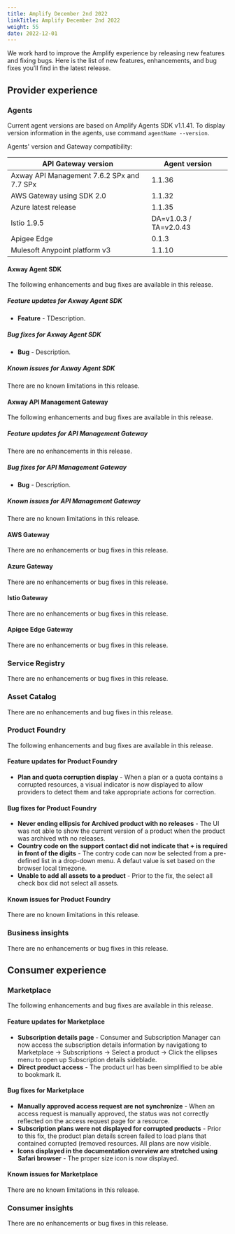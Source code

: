 ```yaml
---
title: Amplify December 2nd 2022
linkTitle: Amplify December 2nd 2022
weight: 55
date: 2022-12-01
---
```

We work hard to improve the Amplify experience by releasing new features and fixing bugs. Here is the list of new features, enhancements, and bug fixes you’ll find in the latest release.

## Provider experience

### Agents

Current agent versions are based on Amplify Agents SDK v1.1.41. To display version information in the agents, use command `agentName --version`.

Agents' version and Gateway compatibility:

| API Gateway version                        | Agent version          |
|--------------------------------------------|------------------------|
| Axway API Management 7.6.2 SPx and 7.7 SPx | 1.1.36                 |
| AWS Gateway using SDK 2.0                  | 1.1.32                 |
| Azure latest release                       | 1.1.35                 |
| Istio 1.9.5                                | DA=v1.0.3 / TA=v2.0.43 |
| Apigee Edge                                | 0.1.3                  |
| Mulesoft Anypoint platform v3              | 1.1.10                 |

#### Axway Agent SDK

The following enhancements and bug fixes are available in this release.

##### Feature updates for Axway Agent SDK

* **Feature** - TDescription.

##### Bug fixes for Axway Agent SDK

* **Bug** - Description.

##### Known issues for Axway Agent SDK

There are no known limitations in this release.

#### Axway API Management Gateway

The following enhancements and bug fixes are available in this release.

##### Feature updates for API Management Gateway

There are no enhancements in this release.

##### Bug fixes for API Management Gateway

* **Bug** - Description.

##### Known issues for API Management Gateway

There are no known limitations in this release.

#### AWS Gateway

There are no enhancements or bug fixes in this release.

#### Azure Gateway

There are no enhancements or bug fixes in this release.

#### Istio Gateway

There are no enhancements or bug fixes in this release.

#### Apigee Edge Gateway

There are no enhancements or bug fixes in this release.

### Service Registry

There are no enhancements or bug fixes in this release.

### Asset Catalog

There are no enhancements and bug fixes in this release.

### Product Foundry

The following enhancements and bug fixes are available in this release.

#### Feature updates for Product Foundry

* **Plan and quota corruption display** - When a plan or a quota contains a corrupted resources, a visual indicator is now displayed to allow providers to detect them and take appropriate actions for correction.

#### Bug fixes for Product Foundry

* **Never ending ellipsis for Archived product with no releases** - The UI was not able to show the current version of a product when the product was archived wth no releases.
* **Country code on the support contact did not indicate that __+__ is required in front of the digits** - The contry code can now be selected from a pre-defined list in a drop-down menu. A defaut value is set based on the browser local timezone.
* **Unable to add all assets to a product** - Prior to the fix, the select all check box did not select all assets.

#### Known issues for Product Foundry

There are no known limitations in this release.

### Business insights

There are no enhancements or bug fixes in this release.

## Consumer experience

### Marketplace

The following enhancements and bug fixes are available in this release.

#### Feature updates for Marketplace

* **Subscription details page** - Consumer and Subscription Manager can now access the subscription details information by navigationg to Marketplace -> Subscriptions -> Select a product -> Click the ellipses menu to open up Subscription details sideblade.
* **Direct product access** - The product url has been simplified to be able to bookmark it.

#### Bug fixes for Marketplace

* **Manually approved access request are not synchronize** - When an access request is manually approved, the status was not correctly reflected on the access request page for a resource.
* **Subscription plans were not displayed for corrupted products** - Prior to this fix, the product plan details screen failed to load plans that contained corrupted (removed resources. All plans are now visible.
* **Icons displayed in the documentation overview are stretched using Safari browser** - The proper size icon is now displayed.

#### Known issues for Marketplace

There are no known limitations in this release.

### Consumer insights

There are no enhancements or bug fixes in this release.
